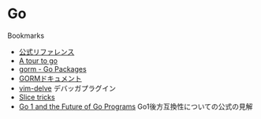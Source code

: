 # Go

Bookmarks

- [公式リファレンス](https://golang.org/)
- [A tour to go](https://go-tour-jp.appspot.com/welcome/1)
- [gorm - Go Packages](https://pkg.go.dev/gorm.io/gorm)
- [GORMドキュメント](https://gorm.io/ja_JP/docs/)
- [vim-delve](https://github.com/sebdah/vim-delve) デバッガプラグイン
- [Slice tricks](https://github.com/golang/go/wiki/SliceTricks#cut)
- [Go 1 and the Future of Go Programs](https://go.dev/doc/go1compat)  Go1後方互換性についての公式の見解
